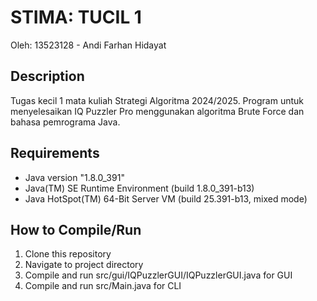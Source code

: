 # STIMA: TUCIL 1
Oleh: 13523128 - Andi Farhan Hidayat

## Description
Tugas kecil 1 mata kuliah Strategi Algoritma 2024/2025.
Program untuk menyelesaikan IQ Puzzler Pro menggunakan algoritma Brute Force dan bahasa pemrograma Java.

## Requirements
- Java version "1.8.0_391"
- Java(TM) SE Runtime Environment (build 1.8.0_391-b13)
- Java HotSpot(TM) 64-Bit Server VM (build 25.391-b13, mixed mode)

## How to Compile/Run
1. Clone this repository
2. Navigate to project directory
3. Compile and run src/gui/IQPuzzlerGUI/IQPuzzlerGUI.java for GUI
4. Compile and run src/Main.java for CLI
